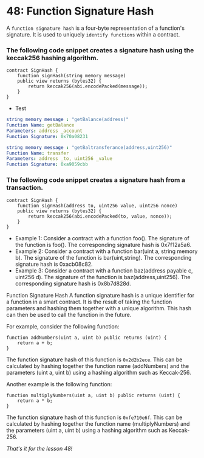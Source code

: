 # 48: Function Signature Hash

A `function signature hash` is a four-byte representation of a function's signature. It is used to uniquely `identify functions` within a contract.

### The following code snippet creates a signature hash using the keccak256 hashing algorithm.

```solidity
contract SignHash {    
    function signHash(string memory message) 
    public view returns (bytes32) {        
        return keccak256(abi.encodePacked(message));    
    }
}
```

* Test

```yaml
string memory message : "getBalance(address)"
Function Name: getBalance
Parameters: address _account
Function Signature: 0x70a08231

string memory message : "getBaltransferance(address,uint256)"
Function Name: transfer
Parameters: address _to, uint256 _value
Function Signature: 0xa9059cbb
```

### The following code snippet creates a signature hash from a transaction.

```solidity
contract SignHash {    
    function signHash(address to, uint256 value, uint256 nonce) 
    public view returns (bytes32) {        
        return keccak256(abi.encodePacked(to, value, nonce));    
    }
}
```

* Example 1: Consider a contract with a function foo(). The signature of the function is foo(). The corresponding signature hash is 0x7f12a5a6.
* Example 2: Consider a contract with a function bar(uint a, string memory b). The signature of the function is bar(uint,string). The corresponding signature hash is 0xacb08c82.
* Example 3: Consider a contract with a function baz(address payable c, uint256 d). The signature of the function is baz(address,uint256). The corresponding signature hash is 0x8b7d828d.

Function Signature Hash A function signature hash is a unique identifier for a function in a smart contract. It is the result of taking the function parameters and hashing them together with a unique algorithm. This hash can then be used to call the function in the future.

For example, consider the following function:

```solidity
function addNumbers(uint a, uint b) public returns (uint) {  
    return a + b;
}
```

The function signature hash of this function is `0x2d2b2ece`. This can be calculated by hashing together the function name (addNumbers) and the parameters (uint a, uint b) using a hashing algorithm such as Keccak-256.

Another example is the following function:

```solidity
function multiplyNumbers(uint a, uint b) public returns (uint) {  
    return a * b;
}
```

The function signature hash of this function is `0xfe710e6f`. This can be calculated by hashing together the function name (multiplyNumbers) and the parameters (uint a, uint b) using a hashing algorithm such as Keccak-256.

_That's it for the lesson 48!_
